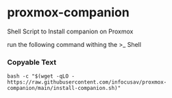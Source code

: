 # proxmox-companion
Shell Script to Install companion on Proxmox


run the following command withing the >_ Shell

### Copyable Text

<pre>
<code>bash -c "$(wget -qLO - https://raw.githubusercontent.com/infocusav/proxmox-companion/main/install-companion.sh)"
</code>
</pre>




